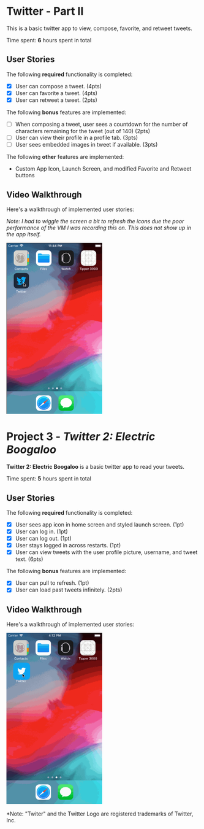 # Twitter - Part II

This is a basic twitter app to view, compose, favorite, and retweet tweets.

Time spent: **6** hours spent in total

## User Stories

The following **required** functionality is completed:

- [X] User can compose a tweet. (4pts)
- [X] User can favorite a tweet. (4pts)
- [X] User can retweet a tweet. (2pts)

The following **bonus** features are implemented:

- [ ] When composing a tweet, user sees a countdown for the number of characters remaining for the tweet (out of 140) (2pts)
- [ ] User can view their profile in a profile tab. (3pts)
- [ ] User sees embedded images in tweet if available. (3pts)

The following **other** features are implemented: 
- Custom App Icon, Launch Screen, and modified Favorite and Retweet buttons

## Video Walkthrough

Here's a walkthrough of implemented user stories:

*Note: I had to wiggle the screen a bit to refresh the icons due the poor performance of the VM I was recording this on. This does not show up in the app itself.*

<img src="twitter2part2demo.gif" width=250><br>

# Project 3 - *Twitter 2: Electric Boogaloo*

**Twitter 2: Electric Boogaloo** is a basic twitter app to read your tweets.

Time spent: **5** hours spent in total

## User Stories

The following **required** functionality is completed:

- [X] User sees app icon in home screen and styled launch screen. (1pt)
- [X] User can log in. (1pt)
- [X] User can log out. (1pt)
- [X] User stays logged in across restarts. (1pt)
- [X] User can view tweets with the user profile picture, username, and tweet text. (6pts)

The following **bonus** features are implemented:

- [X] User can pull to refresh. (1pt)
- [X] User can load past tweets infinitely. (2pts)

## Video Walkthrough

Here's a walkthrough of implemented user stories:

<img src="twitter2demo.gif" width=250><br>

*Note: "Twiter" and the Twitter Logo are registered trademarks of Twitter, Inc.
